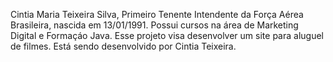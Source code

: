 Cintia Maria Teixeira Silva, Primeiro Tenente Intendente da Força Aérea Brasileira, nascida em 13/01/1991. Possui cursos na área de Marketing Digital e Formaçáo Java.
Esse projeto visa desenvolver um site para aluguel de filmes. Está sendo desenvolvido por Cintia Teixeira.
